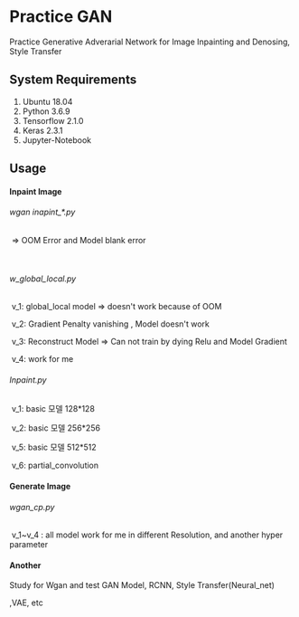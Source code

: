 # Practice GAN

Practice Generative Adverarial Network for Image Inpainting and Denosing, Style Transfer

## System Requirements

1. Ubuntu 18.04
2. Python 3.6.9
3. Tensorflow 2.1.0
4. Keras 2.3.1
5. Jupyter-Notebook 



## Usage



#### Inpaint Image

###### wgan _inapint__*.py

​	=> OOM Error and Model blank error

​	

###### w_global_local.py

​	v_1: global_local model => doesn't work because of OOM

​	v_2: Gradient Penalty vanishing , Model doesn't work

​	v_3: Reconstruct Model => Can not train by dying Relu and Model Gradient

​	v_4: work for me



###### Inpaint.py

​	v_1: basic 모델 128*128

​	v_2: basic 모델 256*256

​	v_5: basic 모델 512*512

​	v_6: partial_convolution 



#### Generate Image

###### wgan_cp.py

​	v_1~v_4 : all model work for me in different Resolution, and another hyper parameter



#### Another

Study for Wgan and test GAN Model, RCNN, Style Transfer(Neural_net)

,VAE, etc





